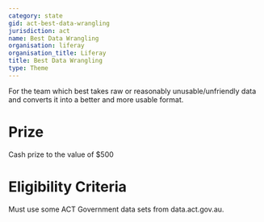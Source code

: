 ```yaml
---
category: state
gid: act-best-data-wrangling
jurisdiction: act
name: Best Data Wrangling
organisation: liferay
organisation_title: Liferay
title: Best Data Wrangling
type: Theme
---
```


For the team which best takes raw or reasonably unusable/unfriendly data and converts it into a better and more usable format.

# Prize
Cash prize to the value of $500

# Eligibility Criteria
Must use some ACT Government data sets from data.act.gov.au.
